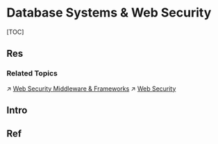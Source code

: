 # Database Systems & Web Security

[TOC]



## Res
### Related Topics
↗ [Web Security Middleware & Frameworks](../../../🛌%20Comprehensive%20Defense%20Systems%20&%20Security%20Products/Network%20&%20Web%20Security%20Products/Web%20Security%20Middleware%20&%20Frameworks/Web%20Security%20Middleware%20&%20Frameworks.md)
↗ [Web Security](../../../Application%20Security/💉%20Web%20Security/Web%20Security.md)



## Intro


## Ref

